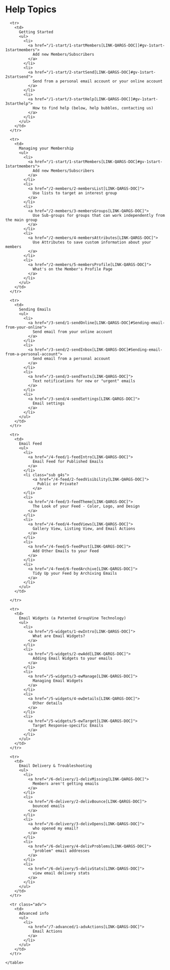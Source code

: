 # Help Topics

<div id="gv-service-help-topics">

  <div class="tocTable">
    <table style="width:100%">

      <tr>
        <td>
          Getting Started
          <ul>
            <li>
              <a href="/1-start/1-startMembers[LINK-QARGS-DOC]]#gv-1start-1startmembers">
                Add new Members/Subscribers
              </a>
            </li>
            <li>
              <a href="/1-start/2-startSend[LINK-QARGS-DOC]#gv-1start-2startsend">
                Send from a personal email account or your online account
              </a>
            </li>
            <li>
              <a href="/1-start/3-startHelp[LINK-QARGS-DOC]]#gv-1start-3starthelp">
                How to find help (below, help bubbles, contacting us)
              </a>
            </li>
          </ul>
        </td>
      </tr>

      <tr>
        <td>
          Managing your Membership
          <ul>
            <li>
              <a href="/1-start/1-startMembers[LINK-QARGS-DOC]#gv-1start-1startmembers">
                Add new Members/Subscribers
              </a>
            </li>
            <li>
              <a href="/2-members/2-membersList[LINK-QARGS-DOC]">
                Use lists to target an interest group
              </a>
            </li>
            <li>
              <a href="/2-members/3-membersGroups[LINK-QARGS-DOC]">
                Use Sub-groups for groups that can work independently from the main group
              </a>
            </li>
            <li>
              <a href="/2-members/4-membersAttributes[LINK-QARGS-DOC]">
                Use Attributes to save custom information about your members
              </a>
            </li>
            <li>
              <a href="/2-members/5-membersProfile[LINK-QARGS-DOC]">
                What's on the Member's Profile Page
              </a>
            </li>
          </ul>
        </td>
      </tr>

      <tr>
        <td>
          Sending Emails
          <ul>
            <li>
              <a href="/3-send/1-sendOnline[LINK-QARGS-DOC]#Sending-email-from-your-online">
                Send email from your online account
              </a>
            </li>
            <li>
              <a href="/3-send/2-sendInbox[LINK-QARGS-DOC]#Sending-email-from-a-personal-account">
                Send email from a personal account
              </a>
            </li>
            <li>
              <a href="/3-send/3-sendTexts[LINK-QARGS-DOC]">
                Text notifications for new or "urgent" emails
              </a>
            </li>
            <li>
              <a href="/3-send/4-sendSettings[LINK-QARGS-DOC]">
                Email settings
              </a>
            </li>
          </ul>
        </td>
      </tr>

      <tr>
        <td>
          Email Feed
          <ul>
            <li>
              <a href="/4-feed/1-feedIntro[LINK-QARGS-DOC]">
                Email Feed for Published Emails
              </a>
            </li>
            <li class="sub g4s">
                <a href="/4-feed/2-feedVisibility[LINK-QARGS-DOC]">
                  Public or Private?
                </a>
            </li>
            <li>
              <a href="/4-feed/3-feedTheme[LINK-QARGS-DOC]">
                The Look of your Feed - Color, Logo, and Design
              </a>
            </li>
            <li>
              <a href="/4-feed/4-feedViews[LINK-QARGS-DOC]">
                Gallery View, Listing View, and Email Actions
              </a>
            </li>
            <li>
              <a href="/4-feed/5-feedPost[LINK-QARGS-DOC]">
                Add Other Emails to your Feed
              </a>
            </li>
            <li>
              <a href="/4-feed/6-feedArchive[LINK-QARGS-DOC]">
                Tidy Up your Feed by Archiving Emails
              </a>
            </li>
          </ul>
        </td>
        
      </tr>

      <tr>
        <td>
          Email Widgets (a Patented GroupVine Technology)
          <ul>
            <li>
              <a href="/5-widgets/1-ewIntro[LINK-QARGS-DOC]">
                What are Email Widgets?
              </a>
            </li>
            <li>
              <a href="/5-widgets/2-ewAdd[LINK-QARGS-DOC]">
                Adding Email Widgets to your emails
              </a>
            </li>
            <li>
              <a href="/5-widgets/3-ewManage[LINK-QARGS-DOC]">
                Managing Email Widgets
              </a>
            </li>
            <li>
              <a href="/5-widgets/4-ewDetails[LINK-QARGS-DOC]">
                Other details
              </a>
            </li>
            <li>
              <a href="/5-widgets/5-ewTarget[LINK-QARGS-DOC]">
                Target Response-specific Emails
              </a>
            </li>
          </ul>
        </td>
      </tr>

      <tr>
        <td>
          Email Delivery & Troubleshooting
          <ul>
            <li>
              <a href="/6-delivery/1-delivMissing[LINK-QARGS-DOC]">
                Members aren't getting emails
              </a>
            </li>
            <li>
              <a href="/6-delivery/2-delivBounce[LINK-QARGS-DOC]">
                bounced emails
              </a>
            </li>
            <li>
              <a href="/6-delivery/3-delivOpens[LINK-QARGS-DOC]">
                who opened my email?
              </a>
            </li>
            <li>
              <a href="/6-delivery/4-delivProblems[LINK-QARGS-DOC]">
                "problem" email addresses
              </a>
            </li>
            <li>
              <a href="/6-delivery/5-delivStats[LINK-QARGS-DOC]">
                view email delivery stats
              </a>
            </li>
          </ul>
        </td>
      </tr>

      <tr class="adv">
        <td>
          Advanced info
          <ul>
            <li>
              <a href="/7-advanced/1-advActions[LINK-QARGS-DOC]">
                Email Actions
              </a>
            </li>
          </ul>
        </td>
      </tr>

    </table>
  </div>
</div>
